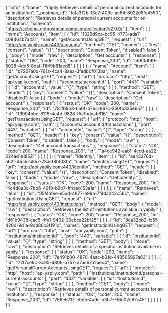 {
  "info": {
    "name": "Yapily Retrieves details of personal current accounts for an institution",
    "_postman_id": "fa1a3f2b-13e7-409c-ae64-8022d5fe4550",
    "description": "Retrieves details of personal current accounts for an institution.",
    "schema": "https://schema.getpostman.com/json/collection/v2.0.0/"
  },
  "item": [
    {
      "name": "Accounts",
      "item": [
        {
          "id": "1329d9ca-bc95-4773-ada7-c08464b7a421",
          "name": "getAccountsUsingGET",
          "request": {
            "url": "http://api.yapily.com:443/accounts",
            "method": "GET",
            "header": [
              {
                "key": "consent",
                "value": "{}",
                "description": "Consent Token",
                "disabled": false
              }
            ],
            "body": {
              "mode": "raw"
            },
            "description": "Get accounts."
          },
          "response": [
            {
              "status": "OK",
              "code": 200,
              "name": "Response_200",
              "id": "c690df99-5028-4dd5-8daf-11f49b81aed8"
            }
          ]
        }
      ]
    },
    {
      "name": "Account",
      "item": [
        {
          "id": "d7207a0d-761a-4ca4-8aea-3fedb0f013ba",
          "name": "getAccountUsingGET",
          "request": {
            "url": {
              "protocol": "http",
              "host": "api.yapily.com",
              "path": [
                "accounts/:accountId"
              ],
              "port": "443",
              "variable": [
                {
                  "id": "accountId",
                  "value": "{}",
                  "type": "string"
                }
              ]
            },
            "method": "GET",
            "header": [
              {
                "key": "consent",
                "value": "{}",
                "description": "Consent Token",
                "disabled": false
              }
            ],
            "body": {
              "mode": "raw"
            },
            "description": "Get account."
          },
          "response": [
            {
              "status": "OK",
              "code": 200,
              "name": "Response_200",
              "id": "781fb9b8-6a0f-476c-867c-250fb335e6a7"
            }
          ]
        },
        {
          "id": "f9904bbe-8116-4c4d-9828-f5c1bdeab616",
          "name": "getTransactionsUsingGET",
          "request": {
            "url": {
              "protocol": "http",
              "host": "api.yapily.com",
              "path": [
                "accounts/:accountId/transactions"
              ],
              "port": "443",
              "variable": [
                {
                  "id": "accountId",
                  "value": "{}",
                  "type": "string"
                }
              ]
            },
            "method": "GET",
            "header": [
              {
                "key": "consent",
                "value": "{}",
                "description": "Consent Token",
                "disabled": false
              }
            ],
            "body": {
              "mode": "raw"
            },
            "description": "Get account transactions."
          },
          "response": [
            {
              "status": "OK",
              "code": 200,
              "name": "Response_200",
              "id": "1a4ce942-aab1-4ccd-aa22-024ad1e18521"
            }
          ]
        }
      ]
    },
    {
      "name": "Identity",
      "item": [
        {
          "id": "aa43276d-a62f-45a5-b857-78acf8bf03fa",
          "name": "identityUsingGET",
          "request": {
            "url": "http://api.yapily.com:443/identity",
            "method": "GET",
            "header": [
              {
                "key": "consent",
                "value": "{}",
                "description": "Consent Token",
                "disabled": false
              }
            ],
            "body": {
              "mode": "raw"
            },
            "description": "Get identity."
          },
          "response": [
            {
              "status": "OK",
              "code": 200,
              "name": "Response_200",
              "id": "4c4d8a3c-7bb6-4910-b9b7-ff4aeb153a1a"
            }
          ]
        }
      ]
    },
    {
      "name": "Retrieves",
      "item": [
        {
          "id": "95f4afee-e5ad-4877-a99a-7f4da243c56c",
          "name": "getInstitutionsUsingGET",
          "request": {
            "url": "http://api.yapily.com:443/institutions",
            "method": "GET",
            "body": {
              "mode": "raw"
            },
            "description": "Retrieves the list of institutions available in yapily."
          },
          "response": [
            {
              "status": "OK",
              "code": 200,
              "name": "Response_200",
              "id": "d61b9438-cac5-4fe1-9402-39ebca22bf25"
            }
          ]
        },
        {
          "id": "8ca32bb2-fc55-420d-9d1a-9dd86c3f191c",
          "name": "getInstitutionUsingGET",
          "request": {
            "url": {
              "protocol": "http",
              "host": "api.yapily.com",
              "path": [
                "institutions/:institutionId"
              ],
              "port": "443",
              "variable": [
                {
                  "id": "institutionId",
                  "value": "{}",
                  "type": "string"
                }
              ]
            },
            "method": "GET",
            "body": {
              "mode": "raw"
            },
            "description": "Retrieves details of a specific institution available in yapily."
          },
          "response": [
            {
              "status": "OK",
              "code": 200,
              "name": "Response_200",
              "id": "7e491b00-4870-4aac-b31d-448505997a63"
            }
          ]
        },
        {
          "id": "77f7ce9c-3c95-4306-b757-d7ac67a2aec4",
          "name": "getPersonalCurrentAccountsUsingGET",
          "request": {
            "url": {
              "protocol": "http",
              "host": "api.yapily.com",
              "path": [
                "institutions/:institutionId/personal-current-accounts"
              ],
              "port": "443",
              "variable": [
                {
                  "id": "institutionId",
                  "value": "{}",
                  "type": "string"
                }
              ]
            },
            "method": "GET",
            "body": {
              "mode": "raw"
            },
            "description": "Retrieves details of personal current accounts for an institution."
          },
          "response": [
            {
              "status": "OK",
              "code": 200,
              "name": "Response_200",
              "id": "786e6717-e0d5-4a9c-b3b7-716d02c67c45"
            }
          ]
        }
      ]
    }
  ]
}